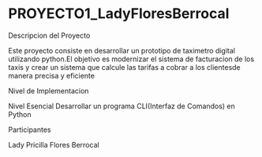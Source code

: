 # PROYECTO1_LadyFloresBerrocal

Descripcion del Proyecto

Este proyecto consiste en desarrollar un prototipo de taximetro digital utilizando python.El objetivo es modernizar el sistema de 
facturacion de los taxis y crear un sistema que calcule las tarifas a cobrar a los clientesde manera precisa y eficiente

Nivel de Implementacion

Nivel Esencial 
Desarrollar un programa CLI(Interfaz de Comandos)  en Python

Participantes

Lady Pricilla Flores Berrocal
